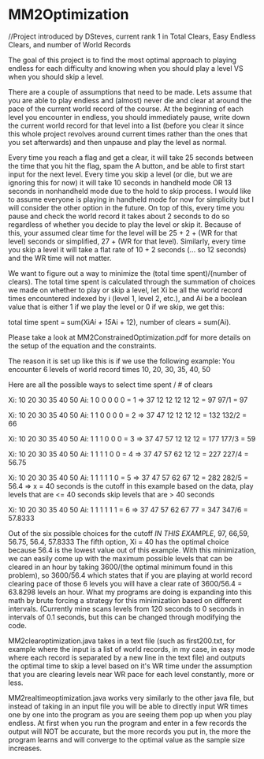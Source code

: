 # MM2Optimization

//Project introduced by DSteves, current rank 1 in Total Clears, Easy Endless Clears, and number of World Records

The goal of this project is to find the most optimal approach to playing endless for each difficulty and knowing when you should play a level VS when you should skip a level.

There are a couple of assumptions that need to be made. Lets assume that you are able to play endless and (almost) never die and clear at around the pace of the current world record of the course. At the beginning of each level you encounter in endless, you should immediately pause, write down the current world record for that level into a list (before you clear it since this whole project revolves around current times rather than the ones that you set afterwards) and then unpause and play the level as normal.

Every time you reach a flag and get a clear, it will take 25 seconds between the time that you hit the flag, spam the A button, and be able to first start input for the next level. Every time you skip a level (or die, but we are ignoring this for now) it will take 10 seconds in handheld mode OR 13 seconds in nonhandheld mode due to the hold to skip process. I would like to assume everyone is playing in handheld mode for now for simplicity but I will consider the other option in the future. On top of this, every time you pause and check the world record it takes about 2 seconds to do so regardless of whether you decide to play the level or skip it. Because of this, your assumed clear time for the level will be 25 + 2 + (WR for that level) seconds or simplified, 27 + (WR for that level). Similarly, every time you skip a level it will take a flat rate of 10 + 2 seconds (... so 12 seconds) and the WR time will not matter.

We want to figure out a way to minimize the (total time spent)/(number of clears). The total time spent is calculated through the summation of choices we made on whether to play or skip a level, let Xi be all the world record times encountered indexed by i (level 1, level 2, etc.), and Ai be a boolean value that is either 1 if we play the level or 0 if we skip, we get this:

total time spent = sum(Xi*Ai + 15*Ai + 12),
number of clears = sum(Ai).

Please take a look at MM2ConstrainedOptimization.pdf for more details on the setup of the equation and the constraints.

The reason it is set up like this is if we use the following example:
You encounter 6 levels of world record times 10, 20, 30, 35, 40, 50

Here are all the possible ways to select time spent / # of clears

Xi: 10 20 30 35 40 50
Ai: 1  0  0  0  0  0  = 1
=>  37 12 12 12 12 12 = 97
	                       97/1 = 97

Xi: 10 20 30 35 40 50
Ai: 1  1  0  0  0  0  = 2
=>  37 47 12 12 12 12 = 132
	                       132/2 = 66

Xi: 10 20 30 35 40 50
Ai: 1  1  1  0  0  0  = 3
=>  37 47 57 12 12 12 = 177
	                    177/3 = 59


Xi: 10 20 30 35 40 50
Ai:  1  1  1  1  0  0  = 4
=>  37 47 57 62 12 12 = 227
	                    227/4 = 56.75


Xi: 10 20 30 35 40 50
Ai: 1  1  1  1  1  0  = 5
=>  37 47 57 62 67 12 = 282
	                    282/5 = 56.4
	                 => x = 40 seconds is the cutoff in this example based on the data, play levels that are <= 40 seconds
                          skip levels that are > 40 seconds


Xi: 10 20 30 35 40 50
Ai: 1  1  1  1  1  1  = 6
=>  37 47 57 62 67 77 = 347
	                   347/6 = 57.8333
                     
Out of the six possible choices for the cutoff *IN THIS EXAMPLE*, 97, 66,59, 56.75, 56.4, 57.8333
The fifth option, Xi = 40 has the optimal choice because 56.4 is the lowest value out of this example.
With this minimization, we can easily come up with the maximum possible levels that can be cleared in an hour by taking 3600/(the optimal minimum found in this problem), so 3600/56.4 which states that if you are playing at world record clearing pace of those 6 levels you will have a clear rate of 3600/56.4 = 63.8298 levels an hour. What my programs are doing is expanding into this math by brute forcing a strategy for this minimization based on different intervals. (Currently mine scans levels from 120 seconds to 0 seconds in intervals of 0.1 seconds, but this can be changed through modifying the code.


MM2clearoptimization.java takes in a text file (such as first200.txt, for example where the input is a list of world records, in my case, in easy mode where each record is separated by a new line in the text file) and outputs the optimal time to skip a level based on it's WR time under the assumption that you are clearing levels near WR pace for each level constantly, more or less.

MM2realtimeoptimization.java works very similarly to the other java file, but instead of taking in an input file you will be able to directly input WR times one by one into the program as you are seeing them pop up when you play endless. At first when you run the program and enter in a few records the output will NOT be accurate, but the more records you put in, the more the program learns and will converge to the optimal value as the sample size increases.
